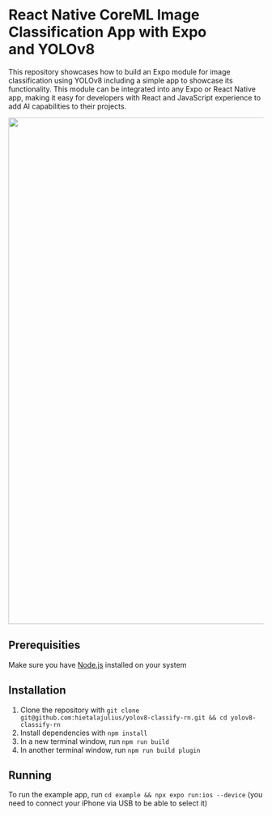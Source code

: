 # React Native CoreML Image Classification App with Expo and YOLOv8
This repository showcases how to build an Expo module for image classification using YOLOv8 including a simple app to showcase its functionality. This module can be integrated into any Expo or React Native app, making it easy for developers with React and JavaScript experience to add AI capabilities to their projects.
<div align="center">
  <img src="https://github.com/user-attachments/assets/d662ee41-46f5-4956-bbd9-b787fef926d5" height="1000">
</div>

## Prerequisities
Make sure you have [Node.js](https://nodejs.org/en) installed on your system

## Installation
1. Clone the repository with `git clone git@github.com:hietalajulius/yolov8-classify-rn.git && cd yolov8-classify-rn`
2. Install dependencies with `npm install`
3. In a new terminal window, run `npm run build`
4. In another terminal window, run `npm run build plugin`

## Running
To run the example app, run `cd example && npx expo run:ios --device` (you need to connect your iPhone via USB to be able to select it)
